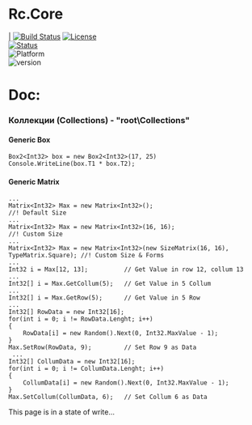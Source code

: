 # Rc.Core   
|
[![Build Status](https://travis-ci.org/AnotherAltr/Rc.Core.svg?branch=master)](https://travis-ci.org/AnotherAltr/Rc.Core)
[![License](https://img.shields.io/apm/l/vim-mode.svg)](https://github.com/AnotherAltr/Rc.Core/blob/master/LICENSE)   
[![Status](https://img.shields.io/badge/status-beta-red.svg)](https://ru.wikipedia.org/wiki/Бета)   
![Platform](https://img.shields.io/badge/platform-win%20%7C%20NET.Core%204.5-lightgrey.svg)   
![version](https://img.shields.io/badge/version-7.8-green.svg)   


# Doc:

### Коллекции (Collections) - "root\\Collections"

#### Generic Box
  ```CSharp
  Box2<Int32> box = new Box2<Int32>(17, 25)
  Console.WriteLine(box.T1 * box.T2);
  ``` 
#### Generic Matrix
  ```CSharp
  ...
  Matrix<Int32> Max = new Matrix<Int32>();                                          //! Default Size
  ...
  Matrix<Int32> Max = new Matrix<Int32>(16, 16);                                    //! Custom Size
  ...
  Matrix<Int32> Max = new Matrix<Int32>(new SizeMatrix(16, 16), TypeMatrix.Square); //! Custom Size & Forms
  ...
  Int32 i = Max[12, 13];          // Get Value in row 12, collum 13
  ...
  Int32[] i = Max.GetCollum(5);   // Get Value in 5 Collum
  ...
  Int32[] i = Max.GetRow(5);      // Get Value in 5 Row
  ...
  Int32[] RowData = new Int32[16];
  for(int i = 0; i != RowData.Lenght; i++)
  {
      RowData[i] = new Random().Next(0, Int32.MaxValue - 1);
  }
  Max.SetRow(RowData, 9);         // Set Row 9 as Data
   ...
  Int32[] CollumData = new Int32[16];
  for(int i = 0; i != CollumData.Lenght; i++)
  {
      CollumData[i] = new Random().Next(0, Int32.MaxValue - 1);
  }
  Max.SetCollum(CollumData, 6);   // Set Collum 6 as Data
  ```
  
  
  This page is in a state of write...
